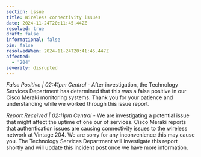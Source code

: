 ```yaml
---
section: issue
title: Wireless connectivity issues
date: 2024-11-24T20:11:45.442Z
resolved: true
draft: false
informational: false
pin: false
resolvedWhen: 2024-11-24T20:41:45.447Z
affected:
  - "204"
severity: disrupted
---
```

*False Positive | 02:41pm Central* - After investigation, the Technology Services Department has determined that this was a false positive in our Cisco Meraki monitoring systems. Thank you for your patience and understanding while we worked through this issue report.

*Report Received | 02:11pm Central* - We are investigating a potential issue that might affect the uptime of one our of services. Cisco Meraki reports that authentication issues are causing connectivity issues to the wireless network at Vintage 204. We are sorry for any inconvenience this may cause you. The Technology Services Department will investigate this report shortly and will update this incident post once we have more information.